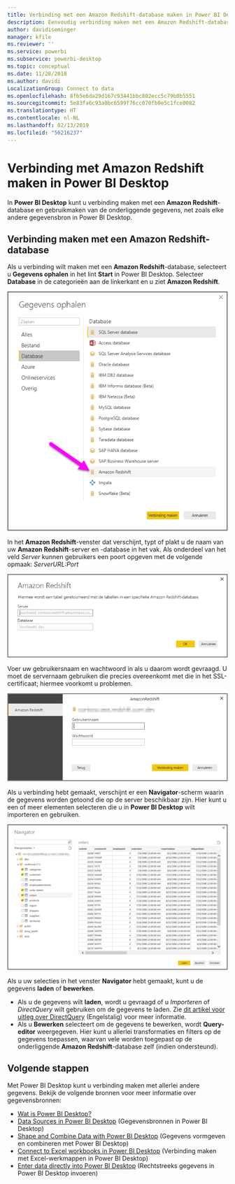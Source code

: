 ```yaml
---
title: Verbinding met een Amazon Redshift-database maken in Power BI Desktop
description: Eenvoudig verbinding maken met een Amazon Redshift-database in Power BI Desktop en deze gebruiken
author: davidiseminger
manager: kfile
ms.reviewer: ''
ms.service: powerbi
ms.subservice: powerbi-desktop
ms.topic: conceptual
ms.date: 11/28/2018
ms.author: davidi
LocalizationGroup: Connect to data
ms.openlocfilehash: 8fb5e6da29d167c93441bbc802ecc5c79b0b5551
ms.sourcegitcommit: 5e83fa6c93a0bc6599f76cc070fb0e5c1fce0082
ms.translationtype: HT
ms.contentlocale: nl-NL
ms.lasthandoff: 02/13/2019
ms.locfileid: "56216237"
---
```

# <a name="connect-to-amazon-redshift-in-power-bi-desktop"></a>Verbinding met Amazon Redshift maken in Power BI Desktop
In **Power BI Desktop** kunt u verbinding maken met een **Amazon Redshift**-database en gebruikmaken van de onderliggende gegevens, net zoals elke andere gegevensbron in Power BI Desktop.

## <a name="connect-to-an-amazon-redshift-database"></a>Verbinding maken met een Amazon Redshift-database
Als u verbinding wilt maken met een **Amazon Redshift**-database, selecteert u **Gegevens ophalen** in het lint **Start** in Power BI Desktop. Selecteer **Database** in de categorieën aan de linkerkant en u ziet **Amazon Redshift**.

![](media/desktop-connect-redshift/connect_redshift_3.png)

In het **Amazon Redshift**-venster dat verschijnt, typt of plakt u de naam van uw **Amazon Redshift**-server en -database in het vak. Als onderdeel van het veld *Server* kunnen gebruikers een poort opgeven met de volgende opmaak: *ServerURL:Port*

![](media/desktop-connect-redshift/connect_redshift_4.png)

Voer uw gebruikersnaam en wachtwoord in als u daarom wordt gevraagd. U moet de servernaam gebruiken die precies overeenkomt met die in het SSL-certificaat; hiermee voorkomt u problemen. 

![](media/desktop-connect-redshift/connect_redshift_5.png)

Als u verbinding hebt gemaakt, verschijnt er een **Navigator**-scherm waarin de gegevens worden getoond die op de server beschikbaar zijn. Hier kunt u een of meer elementen selecteren die u in **Power BI Desktop** wilt importeren en gebruiken.

![](media/desktop-connect-redshift/connect_redshift_6.png)

Als u uw selecties in het venster **Navigator** hebt gemaakt, kunt u de gegevens **laden** of **bewerken**.

* Als u de gegevens wilt **laden**, wordt u gevraagd of u *Importeren* of *DirectQuery* wilt gebruiken om de gegevens te laden. Zie [dit artikel voor uitleg over DirectQuery](desktop-use-directquery.md) (Engelstalig) voor meer informatie.
* Als u **Bewerken** selecteert om de gegevens te bewerken, wordt **Query-editor** weergegeven. Hier kunt u allerlei transformaties en filters op de gegevens toepassen, waarvan vele worden toegepast op de onderliggende **Amazon Redshift**-database zelf (indien ondersteund).

## <a name="next-steps"></a>Volgende stappen
Met Power BI Desktop kunt u verbinding maken met allerlei andere gegevens. Bekijk de volgende bronnen voor meer informatie over gegevensbronnen:

* [Wat is Power BI Desktop?](desktop-what-is-desktop.md)
* [Data Sources in Power BI Desktop](desktop-data-sources.md) (Gegevensbronnen in Power BI Desktop)
* [Shape and Combine Data with Power BI Desktop](desktop-shape-and-combine-data.md) (Gegevens vormgeven en combineren met Power BI Desktop)
* [Connect to Excel workbooks in Power BI Desktop](desktop-connect-excel.md) (Verbinding maken met Excel-werkmappen in Power BI Desktop)   
* [Enter data directly into Power BI Desktop](desktop-enter-data-directly-into-desktop.md) (Rechtstreeks gegevens in Power BI Desktop invoeren)   

